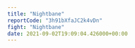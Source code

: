 ```yaml
---
title: "Nightbane"
reportCode: "3h91bXfaJC2k4vDn"
fight: "Nightbane"
date: 2021-09-02T19:09:04.426000+00:00
---
```

